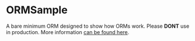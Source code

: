 # ORMSample
A bare minimum ORM designed to show how ORMs work. Please **DONT** use in production. More information [can be found here](https://mazeez.dev/posts/how-orms-work).

